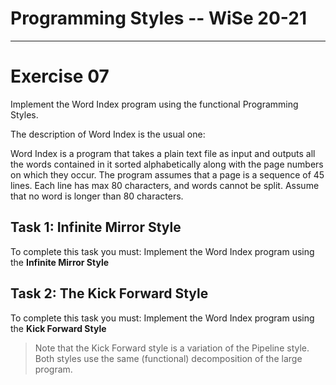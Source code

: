  # Programming Styles -- WiSe 20-21
---------

# Exercise 07

Implement the Word Index program using the functional Programming Styles.

The description of Word Index is the usual one:

Word Index is a program that takes a plain text file as input and outputs all the words contained in it sorted alphabetically along with the page numbers on which they occur. The program assumes that a page is a sequence of 45 lines. 
Each line has max 80 characters, and words cannot be split. Assume that no word is longer than 80 characters.

## Task 1: Infinite Mirror Style

To complete this task you must: Implement the Word Index program using the **Infinite Mirror Style** 

## Task 2: The Kick Forward Style

To complete this task you must: Implement the Word Index program using the **Kick Forward Style** 

> Note that the Kick Forward style is a variation of the Pipeline style. Both styles use the same (functional) decomposition of the large program.